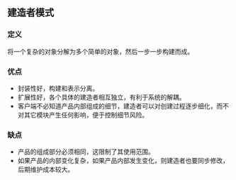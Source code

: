 ## 建造者模式

### 定义
将一个复杂的对象分解为多个简单的对象，然后一步一步构建而成。

### 优点
* 封装性好，构建和表示分离。
* 扩展性好，各个具体的建造者相互独立，有利于系统的解耦。
* 客户端不必知道产品内部组成的细节，建造者可以对创建过程逐步细化，而不对其它模块产生任何影响，便于控制细节风险。

### 缺点
* 产品的组成部分必须相同，这限制了其使用范围。
* 如果产品的内部变化复杂，如果产品内部发生变化，则建造者也要同步修改，后期维护成本较大。